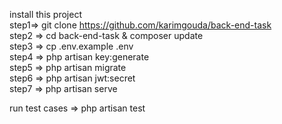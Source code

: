install this project <br>
    step1=> git clone https://github.com/karimgouda/back-end-task <br>
    step2 => cd back-end-task & composer update <br>
    step3 => cp .env.example .env <br>
    step4 => php artisan key:generate <br>
    step5 => php artisan migrate <br>
    step6 => php artisan jwt:secret <br>
    step7 => php artisan serve <br>

run test cases => php artisan test
